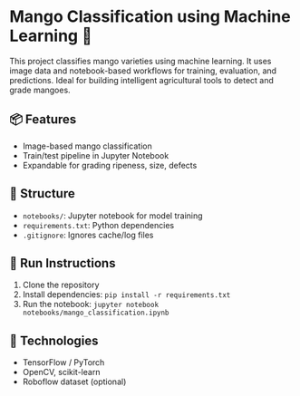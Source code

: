 # Mango Classification using Machine Learning 🍋

This project classifies mango varieties using machine learning. It uses image data and notebook-based workflows for training, evaluation, and predictions. Ideal for building intelligent agricultural tools to detect and grade mangoes.

## 📦 Features
- Image-based mango classification
- Train/test pipeline in Jupyter Notebook
- Expandable for grading ripeness, size, defects

## 📁 Structure
- `notebooks/`: Jupyter notebook for model training
- `requirements.txt`: Python dependencies
- `.gitignore`: Ignores cache/log files

## 🚀 Run Instructions
1. Clone the repository
2. Install dependencies: `pip install -r requirements.txt`
3. Run the notebook: `jupyter notebook notebooks/mango_classification.ipynb`

## 🧠 Technologies
- TensorFlow / PyTorch
- OpenCV, scikit-learn
- Roboflow dataset (optional)

